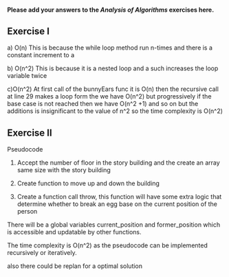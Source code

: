 #### Please add your answers to the ***Analysis of  Algorithms*** exercises here.

## Exercise I

a) O(n)
This is because the while loop method run n-times and there is a constant increment to a 


b) O(n^2) This is because it is a nested loop and a such increases the loop variable twice  


c)O(n^2) At first call of the bunnyEars func it is O(n) then the recursive call at line 29 makes a loop form the we have O(n^2) but progressively if the base case is not reached then we have O(n^2 +1) and so on but the additions is insignificant to the value of n^2 so the time complexity is O(n^2)

## Exercise II

Pseudocode 

1. Accept the number of floor in the story building and the create an array same size with the story building

2. Create function to move up and down the building 

3. Create a function  call throw, this function will have some extra logic that determine whether to break an  egg base on the current position of the person

There will be a global variables current_position and former_position which is accessible and updatable by  other functions. 


The time complexity is O(n^2) as the pseudocode can be implemented recursively or iteratively. 

also there could be replan for a optimal solution